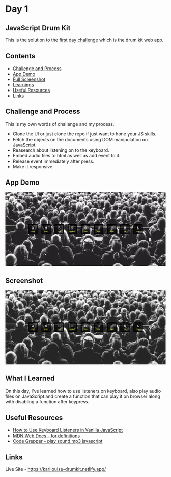 # Day 1

## JavaScript Drum Kit

This is the solution to the [first day challenge](https://javascript30.com/) which is the drum kit web app.

## Contents

- [Challenge and Process](#challenge-and-process)
- [App Demo](#app-demo)
- [Full Screenshot](#screenshot)
- [Learnings](#what-i-learned)
- [Useful Resources](#useful-resources)
- [Links](#links)

## Challenge and Process

This is my own words of challenge and my process.

- Clone the UI or just clone the repo if just want to hone your JS skills.
- Fetch the objects on the documents using DOM manipulation on JavaScript.
- Reasearch about listening on to the keyboard.
- Embed audio files to html as well as add event to it.
- Release event immediately after press.
- Make it responsive

## App Demo

![](https://github.com/Karllouise-code/javascript-30/blob/day1/images/drumKit.gif)

## Screenshot

![](https://github.com/Karllouise-code/javascript-30/blob/day1/images/full-screenshot.png)

## What I Learned

On this day, I've learned how to use listeners on keyboard, also play audio files on JavaScript and create a function that can play it on browser along with disabling a function after keypress.

## Useful Resources

- [How to Use Keyboard Listeners in Vanilla JavaScript](https://alligator.io/js/listening-to-keyboard/)
- [MDN Web Docs - for definitions](https://developer.mozilla.org/en-US/)
- [Code Grepper - play sound mp3 javascript](https://www.codegrepper.com/code-examples/javascript/play+sound+mp3+javascript)

## Links

Live Site - <https://karllouise-drumkit.netlify.app/>
